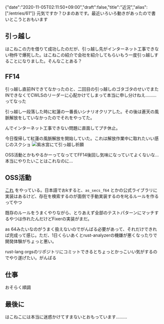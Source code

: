 {"date":"2020-11-05T02:11:50+09:00","draft":false,"title":"近況","alias":["/entries/61"]}
元気ですか？ひまのあです。最近いろいろ動きがあったので書いとこうとおもいます

## 引っ越し

はこねこの力を借りて成功したのだが、引っ越し先がインターネット工事できない物件で爆死した。はこねこの紹介で会社を紹介してもらいもう一度引っ越しすることになりました。そんなことある？

## FF14

引っ越し直前INできてなかったのと、二回目の引っ越しのゴタゴタのせいでまたINできなくてCWLSのリーダーに心配かけてしまって本当に申し分けねえ………ってなった

引っ越し一段落した時に紅蓮の一番長いシナリオクリアした。その後は蒼天の風脈解放をしていなかったのでそれをやってた。

んでインターネット工事できない問題に直面してプチ休止。

今日復帰して紅蓮の風脈解放を開始していた。これは解放作業中に取れたいい感じのスクショ
![紫水宮にて引っ越し祈願](https://lh3.googleusercontent.com/bWVkAnCEKzm_QhAQZWOPn5Qu4j7Nc1UJVPm6GDi46-ehiB-DAI6XSFKxibS2am6Q6nOutRFz9OlCHvRAameP6SPm04tttC9-xPsAxH9wOh4rOAl0vWS-B_2z2ckt5xirw29lsrh69d4yUaJvuyLjPpLKSAJ8mig4w_g0OWOyStP8j5fMHQjklHHsS1l5HiONDMagmf6ZRZ2gLjeiAeq0XgWwh_aWxqJ8jghWxSnX6fXucI6Dmwg4O-naeK8Tc3S9RRp5Rfgc2Ax-nT9Frqy5cLiIX-GHflnjHlZk2Z3qTCp1yv8AbB8_z07pFo-VzdZ-mHHvPV34g5SHCLx-D6QFVQbtbjj85Fid4TkORzjJH4dLZyVAMZ8xaNe3w9ntaw9wOm8lv22GIm-lfh0RtIj0QkXUn8lDxVjHEgUiPlbfyec6EKWHiThwL-rtlH-oDvofaQTE7FnWmcWtj6QJgJlqNCScYcy470YlEr9JZlTjJ4_HgGkHKhS51r225vqMcelQ3flHskhNZHzPLolgt4cX3sKVuBUgl1Lv4XiigU8FUt1utUEHru2CBVN-iHqICJmAAzyGReG_ZShD-piIMkcJ2EqmeWrKcKUW7SZ7fE8Orn3i6bFoRYk46gQqEIwV_aaVmaJK5Tnp-VFjURzKYQNxquabudyUkBnFCdqav7yLYs1DJ_XMCH_ZGiZX22j5mg=w1982-h657-no?authuser=0)

OSS活動とかもやるかーってなっててFF14後回し気味になっていてよくないな…本当にやりたいことはこれなのに…

## OSS活動

[これ](https://github.com/rust-lang/rust-clippy/issues/6068) をやっている。日本語でおkすると、`as_secs_f64` とかの公式ライブラリに実装はあるけど、存在を検索するのが面倒で手動実装するのを叱るルールを作るってやつ

既存のルールをうまくやりながら、とりあえず全部のテストパターンにマッチするやつは作れたんだけどFixerの実装がまだ。

as 64みたいなのがうまく扱えないのでがんばる必要があって、それだけできれば完成って感じ。ただ、1日くらいあくとrust-analyzerの機嫌が悪くなったりで開発体験がちょっと悪い。

rust-lang orgsのリポジトリにコミットできるとちょっとかっこいい気がするのでやり遂げたい。がんばる

## 仕事

おそらく順調

## 最後に

はこねこには本当に迷惑かけてすまないとおもっています………
